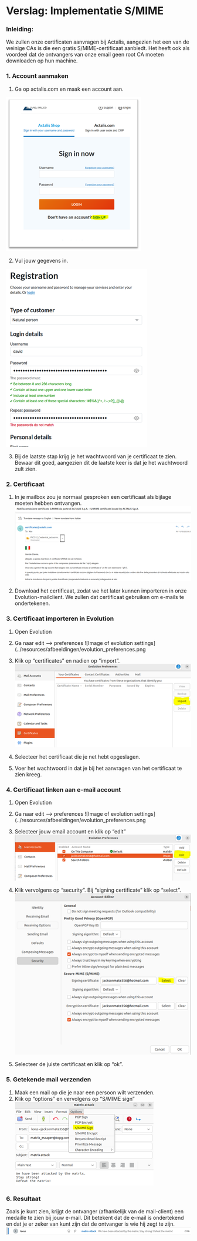 # Verslag: Implementatie S/MIME

### Inleiding:
We zullen onze certificaten aanvragen bij Actalis, aangezien het een van de weinige CAs is die een gratis S/MIME-certificaat aanbiedt. Het heeft ook als voordeel dat de ontvangers van onze email geen root CA moeten downloaden op hun machine.

### 1. Account aanmaken
1. Ga op actalis.com en maak een account aan.  

![Image of actalis login](../resources/afbeeldingen/signup.png)

2. Vul jouw gegevens in.
   
![Image of actalis registration](../resources/afbeeldingen/registration.png)

3. Bij de laatste stap krijg je het wachtwoord van je certificaat te zien. Bewaar dit goed, aangezien dit de laatste keer is dat je het wachtwoord zult zien.

### 2. Certificaat
1. In je mailbox zou je normaal gesproken een certificaat als bijlage moeten hebben ontvangen.
![Image of received certificates](../resources/afbeeldingen/received_certificate.png)

2. Download het certificaat, zodat we het later kunnen importeren in onze Evolution-mailclient. We zullen dat certificaat gebruiken om e-mails te ondertekenen.

### 3. Certificaat importeren in Evolution
1. Open Evolution
2. Ga naar edit --> preferences
![Image of evolution settings](../resources/afbeeldingen/evolution_preferences.png

3. Klik op “certificates” en nadien op “import”.
![Image of certificate import](../resources/afbeeldingen/evolution_certificate_import.png)
4. Selecteer het certificaat die je net hebt opgeslagen.
5. Voer het wachtwoord in dat je bij het aanvragen van het certificaat te zien kreeg.

### 4. Certificaat linken aan e-mail account
1. Open Evolution
2. Ga naar edit --> preferences
![Image of evolution settings](../resources/afbeeldingen/evolution_preferences.png

3. Selecteer jouw email account en klik op “edit”
![Image of mail account](../resources/afbeeldingen/evolution_edit_mailaccountpng.png)
4. Klik vervolgens op “security”. Bij “signing certificate” klik op “select”.
![Image of selected cert](../resources/afbeeldingen/evolution_select_certificate.png)
5. Selecteer de juiste certificaat en klik op “ok”.

### 5. Getekende mail verzenden
1. Maak een mail op die je naar een persoon wilt verzenden.
2. Klik op “options” en vervolgens op “S/MIME sign”
![Image of signing mail](../resources/afbeeldingen/evolution_sign_email.png)

### 6. Resultaat
Zoals je kunt zien, krijgt de ontvanger (afhankelijk van de mail-client) een medaille te zien bij jouw e-mail. Dit betekent dat de e-mail is ondertekend en dat je er zeker van kunt zijn dat de ontvanger is wie hij zegt te zijn.
![Image of proof mail](../resources/afbeeldingen/email_result.png)
